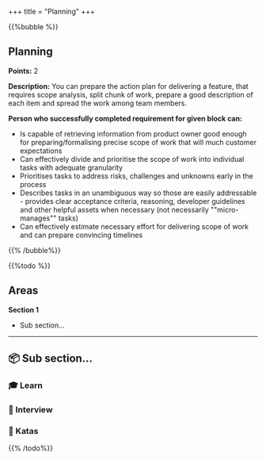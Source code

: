 +++
title = "Planning"
+++

{{%bubble %}}

## Planning

**Points:** 2 

**Description:** You can prepare the action plan for delivering a feature, that requires scope analysis, split chunk of work, prepare a good description of each item and spread the work among team members.

**Person who successfully completed requirement for given block can:** 

- Is capable of retrieving information from product owner good enough for preparing/formalising precise scope of work that will much customer expectations
- Can effectively divide and prioritise the scope of work into individual tasks with adequate granularity
- Prioritises tasks to address risks, challenges and unknowns early in the process
- Describes tasks in an unambiguous way so those are easily addressable - provides clear acceptance criteria, reasoning, developer guidelines and other helpful assets when necessary (not necessarily ""micro-manages"" tasks)
- Can effectively estimate necessary effort for delivering scope of work and can prepare convincing timelines

{{% /bubble%}}

{{%todo %}}

## Areas

**Section 1**

- Sub section...

---

## 📦 Sub section...

### 🎓 Learn

### 🎤 Interview

### 📝 Katas
{{% /todo%}}
